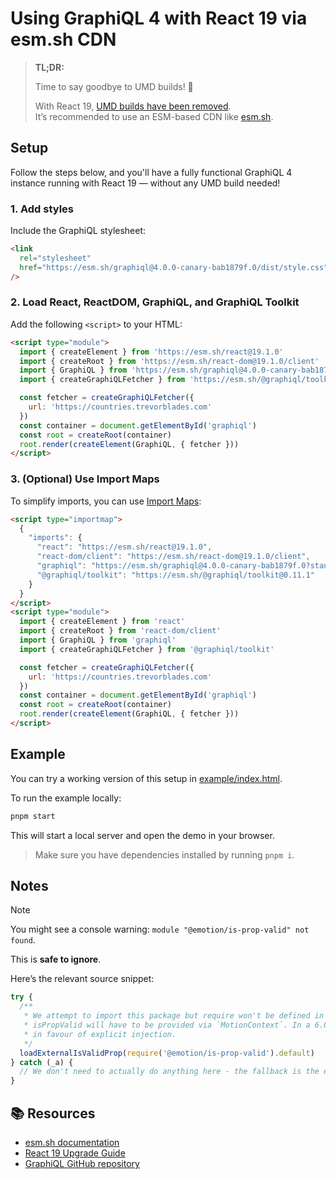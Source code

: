 # Using GraphiQL 4 with React 19 via esm.sh CDN

> **TL;DR:**
>
> Time to say goodbye to UMD builds! 👋
>
> With React 19, [UMD builds have been removed](https://react.dev/blog/2024/04/25/react-19-upgrade-guide#umd-builds-removed).  
> It’s recommended to use an ESM-based CDN like [esm.sh](https://esm.sh).

## Setup

Follow the steps below, and you'll have a fully functional GraphiQL 4 instance running with React 19 — without any UMD build needed!

### 1. Add styles

Include the GraphiQL stylesheet:

```html
<link
  rel="stylesheet"
  href="https://esm.sh/graphiql@4.0.0-canary-bab1879f.0/dist/style.css"
/>
```

### 2. Load React, ReactDOM, GraphiQL, and GraphiQL Toolkit

Add the following `<script>` to your HTML:

```html
<script type="module">
  import { createElement } from 'https://esm.sh/react@19.1.0'
  import { createRoot } from 'https://esm.sh/react-dom@19.1.0/client'
  import { GraphiQL } from 'https://esm.sh/graphiql@4.0.0-canary-bab1879f.0?standalone'
  import { createGraphiQLFetcher } from 'https://esm.sh/@graphiql/toolkit@0.11.1'

  const fetcher = createGraphiQLFetcher({
    url: 'https://countries.trevorblades.com'
  })
  const container = document.getElementById('graphiql')
  const root = createRoot(container)
  root.render(createElement(GraphiQL, { fetcher }))
</script>
```

### 3. (Optional) Use Import Maps

To simplify imports, you can use [Import Maps](https://esm.sh/#using-import-maps):

```html
<script type="importmap">
  {
    "imports": {
      "react": "https://esm.sh/react@19.1.0",
      "react-dom/client": "https://esm.sh/react-dom@19.1.0/client",
      "graphiql": "https://esm.sh/graphiql@4.0.0-canary-bab1879f.0?standalone",
      "@graphiql/toolkit": "https://esm.sh/@graphiql/toolkit@0.11.1"
    }
  }
</script>
<script type="module">
  import { createElement } from 'react'
  import { createRoot } from 'react-dom/client'
  import { GraphiQL } from 'graphiql'
  import { createGraphiQLFetcher } from '@graphiql/toolkit'

  const fetcher = createGraphiQLFetcher({
    url: 'https://countries.trevorblades.com'
  })
  const container = document.getElementById('graphiql')
  const root = createRoot(container)
  root.render(createElement(GraphiQL, { fetcher }))
</script>
```

## Example

You can try a working version of this setup in [example/index.html](./example/index.html).

To run the example locally:

```sh
pnpm start
```

This will start a local server and open the demo in your browser.

> Make sure you have dependencies installed by running `pnpm i`.

## Notes

> [!NOTE]  
> You might see a console warning: `module "@emotion/is-prop-valid" not found`.
>
> This is **safe to ignore**.
>
> Here’s the relevant source snippet:
>
> ```js
> try {
>   /**
>    * We attempt to import this package but require won't be defined in esm environments, in that case
>    * isPropValid will have to be provided via `MotionContext`. In a 6.0.0 this should probably be removed
>    * in favour of explicit injection.
>    */
>   loadExternalIsValidProp(require('@emotion/is-prop-valid').default)
> } catch (_a) {
>   // We don't need to actually do anything here - the fallback is the existing `isPropValid`.
> }
> ```

## 📚 Resources

- [esm.sh documentation](https://esm.sh)
- [React 19 Upgrade Guide](https://react.dev/blog/2024/04/25/react-19-upgrade-guide)
- [GraphiQL GitHub repository](https://github.com/graphql/graphiql)
